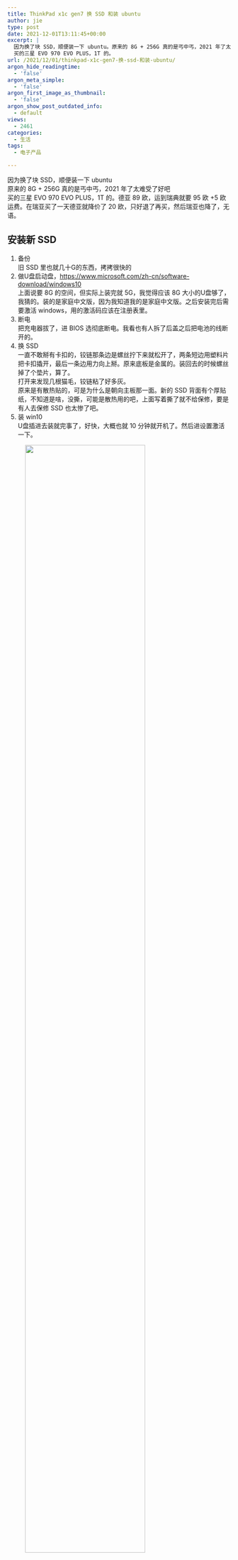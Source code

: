 ```yaml
---
title: ThinkPad x1c gen7 换 SSD 和装 ubuntu
author: jie
type: post
date: 2021-12-01T13:11:45+00:00
excerpt: |
  因为换了块 SSD，顺便装一下 ubuntu。原来的 8G + 256G 真的是丐中丐，2021 年了太难受了好吧。
  买的三星 EVO 970 EVO PLUS，1T 的。
url: /2021/12/01/thinkpad-x1c-gen7-换-ssd-和装-ubuntu/
argon_hide_readingtime:
  - 'false'
argon_meta_simple:
  - 'false'
argon_first_image_as_thumbnail:
  - 'false'
argon_show_post_outdated_info:
  - default
views:
  - 2461
categories:
  - 生活
tags:
  - 电子产品

---
```

因为换了块 SSD，顺便装一下 ubuntu  
原来的 8G + 256G 真的是丐中丐，2021 年了太难受了好吧  
买的三星 EVO 970 EVO PLUS，1T 的。德亚 89 欧，运到瑞典就要 95 欧 +5 欧运费。在瑞亚买了一天德亚就降价了 20 欧，只好退了再买，然后瑞亚也降了，无语。

## 安装新 SSD

  1. 备份  
    旧 SSD 里也就几十G的东西，拷拷很快的
  2. 做U盘启动盘，<a data-wplink-edit="true" href="https://www.microsoft.com/zh-cn/software-download/windows10">https://www.microsoft.com/zh-cn/software-download/windows10</a>  
    上面说要 8G 的空间，但实际上装完就 5G，我觉得应该 8G 大小的U盘够了，我猜的。装的是家庭中文版，因为我知道我的是家庭中文版。之后安装完后需要激活 windows，用的激活码应该在注册表里。
  3. 断电  
    把充电器拔了，进 BIOS 选彻底断电。我看也有人拆了后盖之后把电池的线断开的。
  4. 换 SSD  
    一直不敢掰有卡扣的，铰链那条边是螺丝拧下来就松开了，两条短边用塑料片把卡扣撬开，最后一条边用力向上掰。原来底板是金属的。装回去的时候螺丝掉了个垫片，算了。  
    打开来发现几根猫毛，铰链粘了好多灰。  
    原来是有散热贴的，可是为什么是朝向主板那一面。新的 SSD 背面有个厚贴纸，不知道是啥，没撕，可能是散热用的吧，上面写着撕了就不给保修，要是有人去保修 SSD 也太惨了吧。
  5. 装 win10  
    U盘插进去装就完事了，好快，大概也就 10 分钟就开机了。然后进设置激活一下。

<!-- <div class="wp-block-image">
  <figure class="aligncenter size-large is-resized">
  
  <div class='fancybox-wrapper lazyload-container-unload' data-fancybox='post-images' href='http://apodized.com/wp-content/uploads/2021/12/20211206154455-1024x857.jpg'>
    <img class="lazyload lazyload-style-1" src="data:image/svg+xml;base64,PCEtLUFyZ29uTG9hZGluZy0tPgo8c3ZnIHdpZHRoPSIxIiBoZWlnaHQ9IjEiIHhtbG5zPSJodHRwOi8vd3d3LnczLm9yZy8yMDAwL3N2ZyIgc3Ryb2tlPSIjZmZmZmZmMDAiPjxnPjwvZz4KPC9zdmc+"  loading="lazy" data-original="http://apodized.com/wp-content/uploads/2021/12/20211206154455-1024x857.jpg" src="data:image/png;base64,iVBORw0KGgoAAAANSUhEUgAAAAEAAAABCAYAAAAfFcSJAAAAAXNSR0IArs4c6QAAAARnQU1BAACxjwv8YQUAAAAJcEhZcwAADsQAAA7EAZUrDhsAAAANSURBVBhXYzh8+PB/AAffA0nNPuCLAAAAAElFTkSuQmCC" alt="" class="wp-image-202" width="512" height="429"  sizes="(max-width: 512px) 100vw, 512px" />
  </div><figcaption>这个白色应该是散热贴吧？里面好多悉悉索索的东西，应该是人渣吧</figcaption></figure>
</div> -->

<figure class="wp-block-image">
  <img src="https://static.apodized.com/wp-content/uploads/2021/12/20211206154455-1024x857.jpg" alt="" style="width: 80%;">
  <figcaption>这个白色应该是散热贴吧？里面好多悉悉索索的东西，应该是人渣吧</figcaption>
</figure>

## 装 win10 专业版

按照传统去淘宝花 8 块大洋买了 pro 版本的激活码，激活了。然而还是改不了语言。  
然后又去淘宝从镜像装了 pro 版本，好慢好慢好慢好慢。装完之后记事本文件打不开，奸商让我重装，我真的好无语。可能我就是盗版软件的受害者吧，在设置里把记事本卸载重装就行了。  
装完感觉我电脑中文字题显示有问题，算了，不想搞。

## 其他

重装完我发现我的油猴脚本没了，原来默认是没备份的啊，我以为会跟着谷歌账号走呢。其实也无所谓，反正都是用的别人的没有我自己写的。  
发现 Typora 居然要收费了，然后文档里的图片全没了，因为默认保存在 `"C:\Users\用户名\AppData\Roaming\Typora\typora-user-images"`这种地方，显然我没注意备份。算了。感觉在本地写文档很容易丢内容，一不小心剪切一下都没了，不像 google doc 有历史版本。

### 装 ubuntu 双系统

就参考的这个：[链接][1]{.wp-editor-md-post-content-link} ，看这个就行了

  1. 装启动盘
  2. SSD 分一下区  
    分了 300G 也不知道够不够用
  3. 关闭 secure boot 和 fast boot  
    我也不知道要不要关，反正我关了，关闭 secure boot 之后要输入 BitLocker 密钥，我也不知道是什么。
  4. 从U盘启动  
    先关机，然后按 Enter，然后 F12 选择启动方式。
  5. 装 ubuntu  
    装就是了，在之前分出来的地方分两个区，`/boot`&nbsp;和<span style="font-size: revert; color: initial;">&nbsp;</span>`/`&nbsp;。
  6. 剩下的  
    把 secure boot 打开。  
    我装完默认是从 ubuntu 启动。我不会改启动顺序，我的 BIOS 界面和普通的不一样，我不理解。不想搞了，算了，反正我平时也不关机。

<!-- <div class="wp-block-image">
  <figure class="aligncenter size-large is-resized">
  
  <div class='fancybox-wrapper lazyload-container-unload' data-fancybox='post-images' href='https://static.apodized.com/wp-content/uploads/2021/12/20211201130153-1-1024x636.jpg'>
    <img class="lazyload lazyload-style-1" src="data:image/svg+xml;base64,PCEtLUFyZ29uTG9hZGluZy0tPgo8c3ZnIHdpZHRoPSIxIiBoZWlnaHQ9IjEiIHhtbG5zPSJodHRwOi8vd3d3LnczLm9yZy8yMDAwL3N2ZyIgc3Ryb2tlPSIjZmZmZmZmMDAiPjxnPjwvZz4KPC9zdmc+"  loading="lazy" data-original="https://static.apodized.com/wp-content/uploads/2021/12/20211201130153-1-1024x636.jpg" src="data:image/png;base64,iVBORw0KGgoAAAANSUhEUgAAAAEAAAABCAYAAAAfFcSJAAAAAXNSR0IArs4c6QAAAARnQU1BAACxjwv8YQUAAAAJcEhZcwAADsQAAA7EAZUrDhsAAAANSURBVBhXYzh8+PB/AAffA0nNPuCLAAAAAElFTkSuQmCC" alt="" class="wp-image-192" width="726" height="450"  sizes="(max-width: 726px) 100vw, 726px" />
  </div></figure>
</div> -->

<figure class="wp-block-image">
  <img src="https://static.apodized.com/wp-content/uploads/2021/12/20211201130153-1-1024x636.jpg" alt="" style="width: 80%;">
</figure>

写英文区分大小写真烦啊，还要空格。  
哎这个 wordpress 主题好像还不支持 markdown 的编辑器。

 [1]: https://regulus.cc/2019/10/05/Windows10+Ubuntu18.04%E5%8F%8C%E7%B3%BB%E7%BB%9F%E7%AE%80%E5%8D%95%E5%AE%89%E8%A3%85%E6%8C%87%E5%8C%97/ "链接"